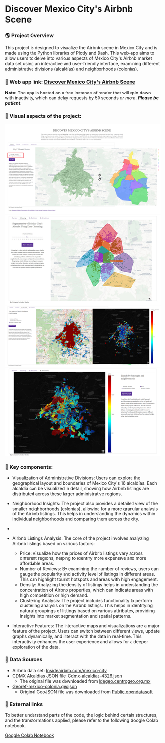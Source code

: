 # Discover Mexico City's Airbnb Scene
### 🌎 Project Overview
This project is designed to visualize the Airbnb scene in Mexico City and is made using the Python libraries of Plotly and Dash. This web-app aims to allow users to delve into various aspects of Mexico City's Airbnb market data set using an interactive and user-friendly interface, examining different administrative divisions (alcaldías) and neighborhoods (colonias).

### 🤖 Web app link:  [Discover Mexico City's Airbnb Scene](https://discover-mexico-citys-airbnb-scene.onrender.com/)

**Note**: The app is hosted on a free instance of render that will spin down with inactivity, which can delay requests by 50 seconds _or more_. **_Please be patient_**.

### 🔎 Visual aspects of the project:

![GIS Viewer Tab1](https://github.com/Salvatore-Rocha/GIS_Dataviewer/blob/main/Files/GIS_viewer_Tab_1ov.png?raw=true)
![GIS Viewer Tab2](https://github.com/Salvatore-Rocha/GIS_Dataviewer/blob/main/Files/GIS_viewer_Tab_2ov.jpg?raw=true)
![GIS Viewer Tab3](https://github.com/Salvatore-Rocha/GIS_Dataviewer/blob/main/Files/GIS_viewer_Tab_3ov.png?raw=true)
![GIS Viewer Tab4](https://github.com/Salvatore-Rocha/GIS_Dataviewer/blob/main/Files/GIS_viewer_Tab_4ov.png?raw=true)

### 🔑 Key components:

- Visualization of Administrative Divisions: Users can explore the geographical layout and boundaries of Mexico City's 16 alcaldías. Each alcaldía can be visualized in detail, showing how Airbnb listings are distributed across these larger administrative regions.

- Neighborhood Insights: The project also provides a detailed view of the smaller neighborhoods (colonias), allowing for a more granular analysis of the Airbnb listings. This helps in understanding the dynamics within individual neighborhoods and comparing them across the city.
- 
- Airbnb Listings Analysis: The core of the project involves analyzing Airbnb listings based on various factors:
  - Price: Visualize how the prices of Airbnb listings vary across different regions, helping to identify more expensive and more affordable areas.
  - Number of Reviews: By examining the number of reviews, users can gauge the popularity and activity level of listings in different areas. This can highlight tourist hotspots and areas with high engagement.
  - Density: Analyzing the density of listings helps in understanding the concentration of Airbnb properties, which can indicate areas with high competition or high demand.
  - Clustering Analysis: The project includes functionality to perform clustering analysis on the Airbnb listings. This helps in identifying natural groupings of listings based on various attributes, providing insights into market segmentation and spatial patterns.
- Interactive Features: The interactive maps and visualizations are a major feature of the project. Users can switch between different views, update graphs dynamically, and interact with the data in real-time. This interactivity enhances the user experience and allows for a deeper exploration of the data.


### 📄 Data Sources
- Airbnb data set: [Insideairbnb.com/mexico-city](https://insideairbnb.com/mexico-city/)
- CDMX Alcaldias JSON file: [Cdmx-alcaldias-4326.json](https://github.com/Salvatore-Rocha/GIS_Dataviewer/blob/main/Files/cdmx-alcaldias-4326.json)
  - The original file was downloaded from [Idegeo.centrogeo.org.mx](https://idegeo.centrogeo.org.mx/layers/geonode%3Aalcaldias)
- [Georef-mexico-colonia.geojson](https://github.com/Salvatore-Rocha/GIS_Dataviewer/blob/main/Files/georef-mexico-colonia.geojson)
  - Original GeoJSON file was downloaded from [Public.opendatasoft](https://public.opendatasoft.com/explore/dataset/georef-mexico-colonia/export/?disjunctive.sta_code&disjunctive.sta_name&disjunctive.mun_code&disjunctive.mun_name&disjunctive.col_code&disjunctive.col_name&sort=year&location=15,19.38479,-99.23717&basemap=jawg.light)
 

### 🔗 External links

To better understand parts of the code, the logic behind certain structures, and the transformations applied, please refer to the following Google Colab notebook.

[Google Colab Notebook](https://colab.research.google.com/drive/1Xnx0tj9BDDt_NgxE2d2gdFr93wkmJ-bh?usp=sharing)
